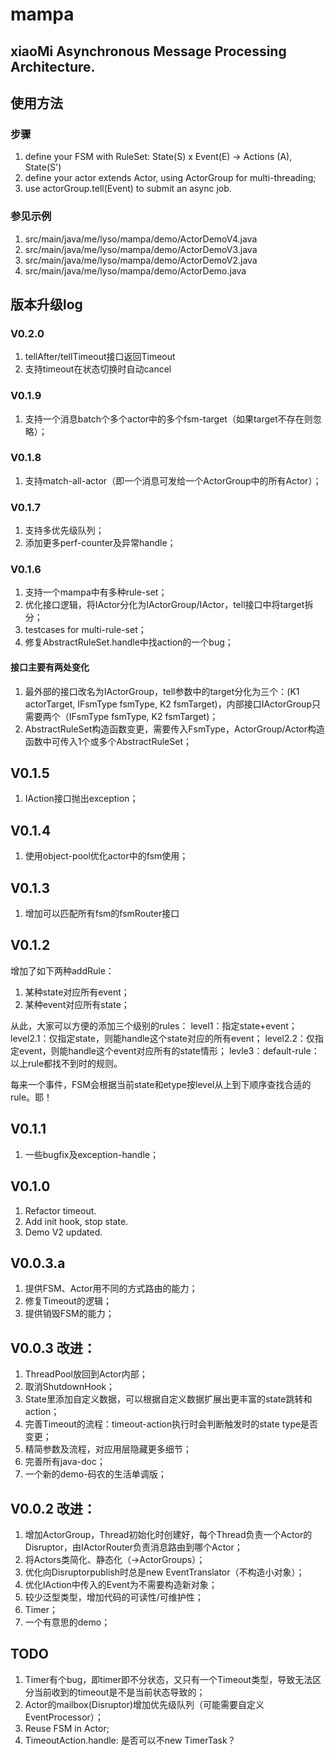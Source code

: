 # mampa
## xiaoMi Asynchronous Message Processing Architecture.

## 使用方法
### 步骤
  1. define your FSM with RuleSet: State(S) x Event(E) -> Actions (A), State(S')
  2. define your actor extends Actor, using ActorGroup for multi-threading;
  3. use actorGroup.tell(Event) to submit an async job.

### 参见示例
  1. src/main/java/me/lyso/mampa/demo/ActorDemoV4.java
  2. src/main/java/me/lyso/mampa/demo/ActorDemoV3.java
  3. src/main/java/me/lyso/mampa/demo/ActorDemoV2.java
  4. src/main/java/me/lyso/mampa/demo/ActorDemo.java


## 版本升级log

### V0.2.0
  1. tellAfter/tellTimeout接口返回Timeout
  2. 支持timeout在状态切换时自动cancel

### V0.1.9
  1. 支持一个消息batch个多个actor中的多个fsm-target（如果target不存在则忽略）；

### V0.1.8
  1. 支持match-all-actor（即一个消息可发给一个ActorGroup中的所有Actor）；

### V0.1.7
  1. 支持多优先级队列；
  2. 添加更多perf-counter及异常handle；

### V0.1.6
  1. 支持一个mampa中有多种rule-set；
  2. 优化接口逻辑，将IActor分化为IActorGroup/IActor，tell接口中将target拆分；
  3. testcases for multi-rule-set；
  4. 修复AbstractRuleSet.handle中找action的一个bug；

####  接口主要有两处变化
  1. 最外部的接口改名为IActorGroup，tell参数中的target分化为三个：(K1 actorTarget, IFsmType fsmType, K2 fsmTarget)，内部接口IActorGroup只需要两个（IFsmType fsmType, K2 fsmTarget)；
  2. AbstractRuleSet构造函数变更，需要传入FsmType，ActorGroup/Actor构造函数中可传入1个或多个AbstractRuleSet；


## V0.1.5
  1. IAction接口抛出exception；

## V0.1.4
  1. 使用object-pool优化actor中的fsm使用；

## V0.1.3
  1. 增加可以匹配所有fsm的fsmRouter接口

## V0.1.2 ##
  增加了如下两种addRule：
  1. 某种state对应所有event；
  2. 某种event对应所有state；

  从此，大家可以方便的添加三个级别的rules：
  level1：指定state+event；
  level2.1：仅指定state，则能handle这个state对应的所有event；
  level2.2：仅指定event，则能handle这个event对应所有的state情形；
  levle3：default-rule：以上rule都找不到时的规则。

  每来一个事件，FSM会根据当前state和etype按level从上到下顺序查找合适的rule。耶！

## V0.1.1 ##
  1. 一些bugfix及exception-handle；

## V0.1.0 ##
  1. Refactor timeout.
  2. Add init hook, stop state.
  3. Demo V2 updated.

## V0.0.3.a ##
  1. 提供FSM、Actor用不同的方式路由的能力；
  2. 修复Timeout的逻辑；
  3. 提供销毁FSM的能力；

## V0.0.3 改进： ##
  1. ThreadPool放回到Actor内部；
  2. 取消ShutdownHook；
  3. State里添加自定义数据，可以根据自定义数据扩展出更丰富的state跳转和action；
  4. 完善Timeout的流程：timeout-action执行时会判断触发时的state type是否变更；
  5. 精简参数及流程，对应用层隐藏更多细节；
  6. 完善所有java-doc；
  7. 一个新的demo-码农的生活单调版；

## V0.0.2 改进： ##
  1. 增加ActorGroup，Thread初始化时创建好，每个Thread负责一个Actor的Disruptor，由IActorRouter负责消息路由到哪个Actor；
  2. 将Actors类简化、静态化（->ActorGroups）；
  3. 优化向Disruptorpublish时总是new EventTranslator（不构造小对象）；
  4. 优化IAction中传入的Event为不需要构造新对象；
  5. 较少泛型类型，增加代码的可读性/可维护性；
  6. Timer；
  7. 一个有意思的demo；


## TODO ##
  1. Timer有个bug，即timer即不分状态，又只有一个Timeout类型，导致无法区分当前收到的timeout是不是当前状态导致的；
  2. Actor的mailbox(Disruptor)增加优先级队列（可能需要自定义EventProcessor）；
  3. Reuse FSM in Actor;
  4. TimeoutAction.handle: 是否可以不new TimerTask？
